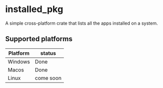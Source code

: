 # installed_pkg

A simple cross-platform crate that lists all the apps installed on a system.

## Supported platforms

| Platform | status    |
| -------- | --------- |
| Windows  | Done      |
| Macos    | Done      |
| Linux    | come soon |
